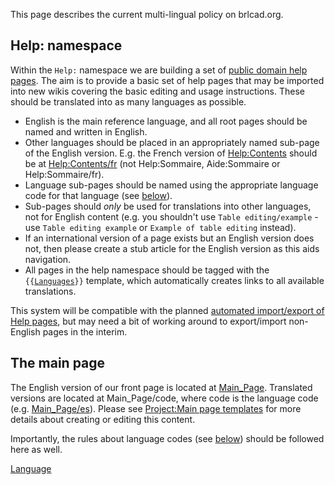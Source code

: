 This page describes the current multi-lingual policy on brlcad.org.

## Help: namespace

Within the `Help:` namespace we are building a set of [public domain
help pages](Project:PD_help.md). The aim is to provide a basic
set of help pages that may be imported into new wikis covering the basic
editing and usage instructions. These should be translated into as many
languages as possible.

-   English is the main reference language, and all root pages should be
    named and written in English.
-   Other languages should be placed in an appropriately named sub-page
    of the English version. E.g. the French version of
    [Help:Contents](Help:Contents.md) should be at
    [Help:Contents/fr](Help:Contents/fr.md) (not Help:Sommaire,
    Aide:Sommaire or Help:Sommaire/fr).
-   Language sub-pages should be named using the appropriate language
    code for that language (see [below](#Language_codes.md)).
-   Sub-pages should *only* be used for translations into other
    languages, not for English content (e.g. you shouldn't use
    `Table editing/example` - use `Table editing example` or
    `Example of table editing` instead).
-   If an international version of a page exists but an English version
    does not, then please create a stub article for the English version
    as this aids navigation.
-   All pages in the help namespace should be tagged with the
    `{{`[`Languages`](template:Languages.md)`}}` template, which
    automatically creates links to all available translations.

This system will be compatible with the planned [automated import/export
of Help pages](Automating_help_page_export.md), but may need a
bit of working around to export/import non-English pages in the interim.

## The main page

The English version of our front page is located at
[Main_Page](Main_Page.md). Translated versions are located at
Main_Page/code, where code is the language code (e.g.
[Main_Page/es](Main_Page/es.md)). Please see [Project:Main page
templates](Project:Main_page_templates.md) for more details
about creating or editing this content.

Importantly, the rules about language codes (see
[below](#Language_codes.md)) should be followed here as well.

[Language](Category:Policy.md)
